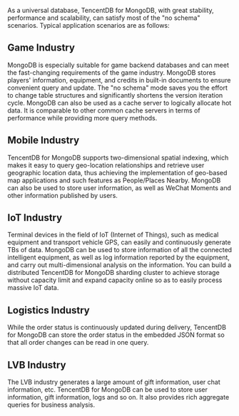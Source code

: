 As a universal database, TencentDB for MongoDB, with great stability, performance and scalability, can satisfy most of the "no schema" scenarios. Typical application scenarios are as follows:

## Game Industry
MongoDB is especially suitable for game backend databases and can meet the fast-changing requirements of the game industry. MongoDB stores players' information, equipment, and credits in built-in documents to ensure convenient query and update. The "no schema" mode saves you the effort to change table structures and significantly shortens the version iteration cycle.
MongoDB can also be used as a cache server to logically allocate hot data. It is comparable to other common cache servers in terms of performance while providing more query methods.

## Mobile Industry
TencentDB for MongoDB supports two-dimensional spatial indexing, which makes it easy to query geo-location relationships and retrieve user geographic location data, thus achieving the implementation of geo-based map applications and such features as People/Places Nearby. MongoDB can also be used to store user information, as well as WeChat Moments and other information published by users.

## IoT Industry
Terminal devices in the field of IoT (Internet of Things), such as medical equipment and transport vehicle GPS, can easily and continuously generate TBs of data. MongoDB can be used to store information of all the connected intelligent equipment, as well as log information reported by the equipment, and carry out multi-dimensional analysis on the information. You can build a distributed TencentDB for MongoDB sharding cluster to achieve storage without capacity limit and expand capacity online so as to easily process massive IoT data.

## Logistics Industry
While the order status is continuously updated during delivery, TencentDB for MongoDB can store the order status in the embedded JSON format so that all order changes can be read in one query.

## LVB Industry
The LVB industry generates a large amount of gift information, user chat information, etc. TencentDB for MongoDB can be used to store user information, gift information, logs and so on. It also provides rich aggregate queries for business analysis.

